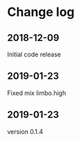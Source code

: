 # Change log

## 2018-12-09
Initial code release

## 2019-01-23
Fixed mix limbo.high

## 2019-01-23
version 0.1.4